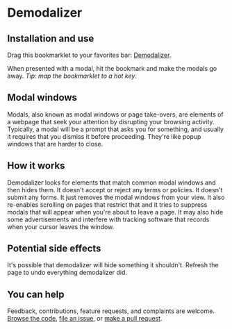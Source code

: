 # Demodalizer

## Installation and use

<div id="installation"><p>Drag this bookmarklet to your favorites bar: <a href="javascript:var modalSelectors=[&quot;._5hn6&quot;,&quot;div#onetrust-consent-sdk&quot;,&quot;div[class*='intromercial' i]&quot;,&quot;div[class*='modal' i]&quot;,&quot;div[data-test-id*='Modal' i]&quot;,&quot;div[class*='flyout' i]&quot;,&quot;div[class*='paywall' i]&quot;,&quot;div[class*='_pendo' i]&quot;,&quot;div[class*='popup' i]&quot;,&quot;div[id*='popup' i]&quot;,&quot;div[class*='pop-up' i]&quot;,&quot;div[class*='pop_up' i]&quot;,&quot;div[class*='popmake' i]&quot;,&quot;div[role*='dialog' i]&quot;,&quot;div.tp-active&quot;,&quot;div.js-consent-banner&quot;,&quot;div.cookie-consent&quot;,&quot;iframe[title*=modal] i&quot;,&quot;#fortress-paywall-container-root&quot;,&quot;#paywall&quot;],commonAdSelectors=[&quot;.advertisement&quot;,&quot;.adtop&quot;],s=[].concat(modalSelectors,commonAdSelectors);document.querySelectorAll(s.join(&quot;,&quot;)).forEach(o=>{o.style.setProperty(&quot;display&quot;,&quot;none&quot;,&quot;important&quot;)}),document.querySelectorAll(&quot;html,body&quot;).forEach(o=>{o.style.setProperty(&quot;overflow&quot;,&quot;auto&quot;,&quot;important&quot;)}),document.onblur=function(){return!1};">Demodalizer</a>.</p></div>

When presented with a modal, hit the bookmark and make the modals go away.  _Tip: map the bookmarklet to a hot key_.

## Modal windows

Modals, also known as modal windows or page take-overs, are elements of a webpage that seek your attention by disrupting your browsing activity. Typically, a modal will be a prompt that asks you for something, and usually it requires that you dismiss it before proceeding. They're like popup windows that are harder to close.

## How it works

Demodalizer looks for elements that match common modal windows and then hides them. It doesn't accept or reject any terms or policies. It doesn't submit any forms. It just removes the modal windows from your view. It also re-enables scrolling on pages that restrict that and it tries to suppress modals that will appear when you're about to leave a page. It may also hide some advertisements and interfere with tracking software that records when your cursor leaves the window.

## Potential side effects

It's possible that demodalizer will hide something it shouldn't. Refresh the page to undo everything demodalizer did. 

## You can help

Feedback, contributions, feature requests, and complaints are welcome. [Browse the code](https://github.com/johnpennypacker/demodalizer), [file an issue](https://github.com/johnpennypacker/demodalizer/issues), or [make a pull request](https://github.com/johnpennypacker/demodalizer/pulls).

